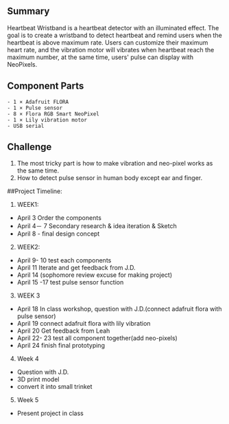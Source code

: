 ## Summary
Heartbeat Wristband is a heartbeat detector with an illuminated effect. 
The goal is to create a wristband to detect heartbeat and remind users when 
the heartbeat is above maximum rate. Users can customize their maximum heart rate, and the vibration motor will vibrates when heartbeat reach the maximum number, at the same time, users' pulse can display with NeoPixels. 
## Component Parts
	- 1 × Adafruit FLORA 
	- 1 × Pulse sensor
	- 8 × Flora RGB Smart NeoPixel 
	- 1 × Lily vibration motor
	- USB serial

## Challenge
1. The most tricky part is how to make vibration and neo-pixel works as the same time.
2. How to detect pulse sensor in human body except ear and finger. 

##Project Timeline:
 1. WEEK1:
- April 3 Order the components 
- April 4－ 7 Secondary research & idea iteration & Sketch 
- April 8 - final design concept 
 2. WEEK2:
- April 9- 10 test each components  
- April 11  Iterate and get feedback from J.D. 
- April 14 (sophomore review excuse for making project)
- April 15 -17 test pulse sensor function
 3. WEEK 3 
- April 18 In class workshop, question with J.D.(connect adafruit flora with pulse sensor) 
- April 19 connect adafruit flora with lily vibration 
- April 20 Get feedback from Leah 
- April 22- 23 test all component together(add neo-pixels)  
- April 24 finish final prototyping 
 4. Week 4
- Question with J.D. 
- 3D print model 
- convert it into small trinket
 5. Week 5
- Present project in class  

